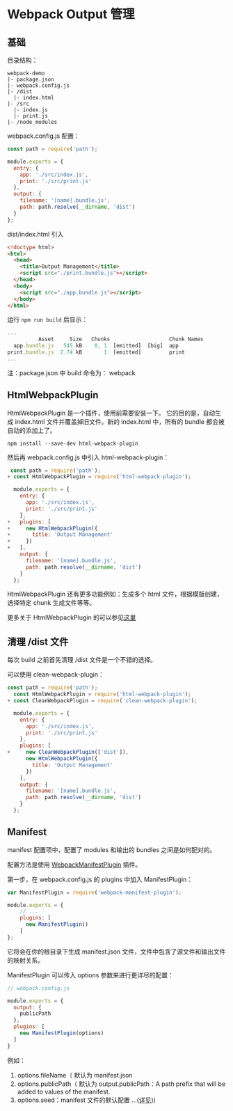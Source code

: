 # Webpack Output 管理

## 基础

目录结构：

```
webpack-demo
|- package.json
|- webpack.config.js
|- /dist
  |- index.html
|- /src
  |- index.js
  |- print.js
|- /node_modules
```

webpack.config.js 配置：

```js
const path = require('path');

module.exports = {
  entry: {
    app: './src/index.js',
    print: './src/print.js'
  },
  output: {
    filename: '[name].bundle.js',
    path: path.resolve(__dirname, 'dist')
  }
};
```

dist/index.html 引入

```html
<!doctype html>
<html>
  <head>
    <title>Output Management</title>
    <script src="./print.bundle.js"></script>
  </head>
  <body>
    <script src="./app.bundle.js"></script>
  </body>
</html>
```

运行 `npm run build` 后显示：

```js
...
          Asset     Size   Chunks                   Chunk Names
  app.bundle.js   545 kB    0, 1  [emitted]  [big]  app
print.bundle.js  2.74 kB       1  [emitted]         print
...

```

注：package.json 中 build 命令为： webpack

## HtmlWebpackPlugin

HtmlWebpackPlugin 是一个插件，使用前需要安装一下。
它的目的是，自动生成 index.html 文件并覆盖掉旧文件。新的 index.html 中，所有的 bundle 都会被自动的添加上了。

```
npm install --save-dev html-webpack-plugin
```

然后再 webpack.config.js 中引入 html-webpack-plugin：

```js
 const path = require('path');
+ const HtmlWebpackPlugin = require('html-webpack-plugin');

  module.exports = {
    entry: {
      app: './src/index.js',
      print: './src/print.js'
    },
+   plugins: [
+     new HtmlWebpackPlugin({
+       title: 'Output Management'
+     })
+   ],
    output: {
      filename: '[name].bundle.js',
      path: path.resolve(__dirname, 'dist')
    }
  };
```

HtmlWebpackPlugin 还有更多功能例如：生成多个 html 文件，根据模版创建，选择特定 chunk 生成文件等等。

更多关于 HtmlWebpackPlugin 的可以参见[这里](https://github.com/jantimon/html-webpack-plugin)

## 清理 /dist 文件

每次 build 之前首先清理 /dist 文件是一个不错的选择。

可以使用 clean-webpack-plugin：

```js
const path = require('path');
  const HtmlWebpackPlugin = require('html-webpack-plugin');
+ const CleanWebpackPlugin = require('clean-webpack-plugin');

  module.exports = {
    entry: {
      app: './src/index.js',
      print: './src/print.js'
    },
    plugins: [
+     new CleanWebpackPlugin(['dist']),
      new HtmlWebpackPlugin({
        title: 'Output Management'
      })
    ],
    output: {
      filename: '[name].bundle.js',
      path: path.resolve(__dirname, 'dist')
    }
  };
```

## Manifest

manifest 配置项中，配置了 modules 和输出的 bundles 之间是如何配对的。

配置方法是使用 [WebpackManifestPlugin](https://github.com/danethurber/webpack-manifest-plugin) 插件。

第一步，在 webpack.config.js 的 plugins 中加入 ManifestPlugin：

```js
var ManifestPlugin = require('webpack-manifest-plugin');

module.exports = {
    // ...
    plugins: [
      new ManifestPlugin()
    ]
};
```

它将会在你的根目录下生成 manifest.json 文件，文件中包含了源文件和输出文件的映射关系。

ManifestPlugin 可以传入 options 参数来进行更详尽的配置：

```js
// webpack.config.js

module.exports = {
  output: {
    publicPath
  },
  plugins: [
    new ManifestPlugin(options)
  ]
}
```

例如：

1. options.fileName（ 默认为 manifest.json
2. options.publicPath（ 默认为 output.publicPath：A path prefix that will be added to values of the manifest.
3. options.seed：manifest 文件的默认配置
...([详见](https://github.com/danethurber/webpack-manifest-plugin)))

